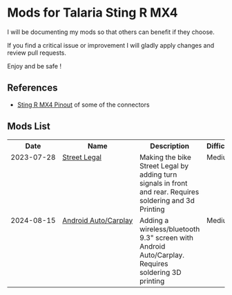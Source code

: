 # Mods for Talaria Sting R MX4 #

I will be documenting my mods so that others can benefit if they choose.

If you find a critical issue or improvement I will gladly apply changes and review pull requests.

Enjoy and be safe !
## References ##
* <a href="https://github.com/technophreak/Talaria/tree/main/Sting%20R%20MX4%20Pinout.md">Sting R MX4 Pinout</a> of some of the connectors

## Mods List ##
<table>
<tr>
  <th>Date</th>
  <th>Name</th>
  <th>Description</th>  
  <th>Difficulty</th>  
</tr>
<tr valign="top">
  <td nowrap>2023-07-28</td>
  <td nowrap><a href="https://github.com/technophreak/Talaria/tree/main/Mods/Street%20Legal">Street Legal</a></td>
  <td>Making the bike Street Legal by adding turn signals in front and rear. Requires soldering and 3d Printing</td>
  <td nowrap>Medium</td>  
</tr>
<tr valign="top">
  <td nowrap>2024-08-15</td>
  <td nowrap><a href="https://github.com/technophreak/Talaria/tree/main/Mods/AndroidAuto-Carplay">Android Auto/Carplay</a></td>
  <td>Adding a wireless/bluetooth 9.3" screen with Android Auto/Carplay. Requires soldering 3D printing</td>
  <td nowrap>Medium</td>  
</tr>

</table>
